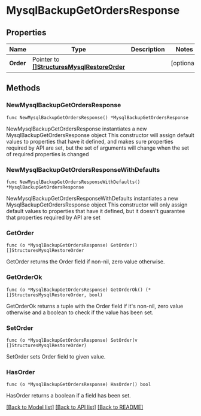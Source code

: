# MysqlBackupGetOrdersResponse

## Properties

Name | Type | Description | Notes
------------ | ------------- | ------------- | -------------
**Order** | Pointer to [**[]StructuresMysqlRestoreOrder**](StructuresMysqlRestoreOrder.md) |  | [optional] 

## Methods

### NewMysqlBackupGetOrdersResponse

`func NewMysqlBackupGetOrdersResponse() *MysqlBackupGetOrdersResponse`

NewMysqlBackupGetOrdersResponse instantiates a new MysqlBackupGetOrdersResponse object
This constructor will assign default values to properties that have it defined,
and makes sure properties required by API are set, but the set of arguments
will change when the set of required properties is changed

### NewMysqlBackupGetOrdersResponseWithDefaults

`func NewMysqlBackupGetOrdersResponseWithDefaults() *MysqlBackupGetOrdersResponse`

NewMysqlBackupGetOrdersResponseWithDefaults instantiates a new MysqlBackupGetOrdersResponse object
This constructor will only assign default values to properties that have it defined,
but it doesn't guarantee that properties required by API are set

### GetOrder

`func (o *MysqlBackupGetOrdersResponse) GetOrder() []StructuresMysqlRestoreOrder`

GetOrder returns the Order field if non-nil, zero value otherwise.

### GetOrderOk

`func (o *MysqlBackupGetOrdersResponse) GetOrderOk() (*[]StructuresMysqlRestoreOrder, bool)`

GetOrderOk returns a tuple with the Order field if it's non-nil, zero value otherwise
and a boolean to check if the value has been set.

### SetOrder

`func (o *MysqlBackupGetOrdersResponse) SetOrder(v []StructuresMysqlRestoreOrder)`

SetOrder sets Order field to given value.

### HasOrder

`func (o *MysqlBackupGetOrdersResponse) HasOrder() bool`

HasOrder returns a boolean if a field has been set.


[[Back to Model list]](../README.md#documentation-for-models) [[Back to API list]](../README.md#documentation-for-api-endpoints) [[Back to README]](../README.md)


